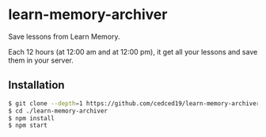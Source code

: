# learn-memory-archiver

Save lessons from Learn Memory.

Each 12 hours (at 12:00 am and at 12:00 pm), it get all your lessons and save them in your server.

## Installation
```bash
$ git clone --depth=1 https://github.com/cedced19/learn-memory-archiver
$ cd ./learn-memory-archiver
$ npm install
$ npm start
```
